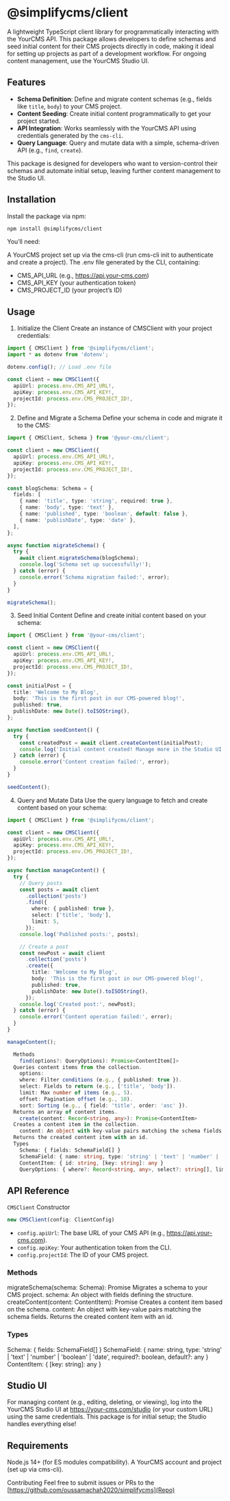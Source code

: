 # @simplifycms/client

A lightweight TypeScript client library for programmatically interacting with the YourCMS API. This package allows developers to define schemas and seed initial content for their CMS projects directly in code, making it ideal for setting up projects as part of a development workflow. For ongoing content management, use the YourCMS Studio UI.

## Features

- **Schema Definition**: Define and migrate content schemas (e.g., fields like `title`, `body`) to your CMS project.
- **Content Seeding**: Create initial content programmatically to get your project started.
- **API Integration**: Works seamlessly with the YourCMS API using credentials generated by the `cms-cli`.
- **Query Language**: Query and mutate data with a simple, schema-driven API (e.g., `find`, `create`).

This package is designed for developers who want to version-control their schemas and automate initial setup, leaving further content management to the Studio UI.

## Installation

Install the package via npm:

```bash
npm install @simplifycms/client
```

You’ll need:

A YourCMS project set up via the cms-cli (run cms-cli init to authenticate and create a project).
The .env file generated by the CLI, containing:
- CMS_API_URL (e.g., https://api.your-cms.com)
- CMS_API_KEY (your authentication token)
- CMS_PROJECT_ID (your project’s ID)

## Usage

1. Initialize the Client
Create an instance of CMSClient with your project credentials:

```ts
import { CMSClient } from '@simplifycms/client';
import * as dotenv from 'dotenv';

dotenv.config(); // Load .env file

const client = new CMSClient({
  apiUrl: process.env.CMS_API_URL!,
  apiKey: process.env.CMS_API_KEY!,
  projectId: process.env.CMS_PROJECT_ID!,
});
```
2. Define and Migrate a Schema
Define your schema in code and migrate it to the CMS:

```ts
import { CMSClient, Schema } from '@your-cms/client';

const client = new CMSClient({
  apiUrl: process.env.CMS_API_URL!,
  apiKey: process.env.CMS_API_KEY!,
  projectId: process.env.CMS_PROJECT_ID!,
});

const blogSchema: Schema = {
  fields: [
    { name: 'title', type: 'string', required: true },
    { name: 'body', type: 'text' },
    { name: 'published', type: 'boolean', default: false },
    { name: 'publishDate', type: 'date' },
  ],
};

async function migrateSchema() {
  try {
    await client.migrateSchema(blogSchema);
    console.log('Schema set up successfully!');
  } catch (error) {
    console.error('Schema migration failed:', error);
  }
}

migrateSchema();
```

3. Seed Initial Content
Define and create initial content based on your schema:

```ts
import { CMSClient } from '@your-cms/client';

const client = new CMSClient({
  apiUrl: process.env.CMS_API_URL!,
  apiKey: process.env.CMS_API_KEY!,
  projectId: process.env.CMS_PROJECT_ID!,
});

const initialPost = {
  title: 'Welcome to My Blog',
  body: 'This is the first post in our CMS-powered blog!',
  published: true,
  publishDate: new Date().toISOString(),
};

async function seedContent() {
  try {
    const createdPost = await client.createContent(initialPost);
    console.log('Initial content created! Manage more in the Studio UI.');
  } catch (error) {
    console.error('Content creation failed:', error);
  }
}

seedContent();
```

4. Query and Mutate Data
Use the query language to fetch and create content based on your schema:

```ts
import { CMSClient } from '@simplifycms/client';

const client = new CMSClient({
  apiUrl: process.env.CMS_API_URL!,
  apiKey: process.env.CMS_API_KEY!,
  projectId: process.env.CMS_PROJECT_ID!,
});

async function manageContent() {
  try {
    // Query posts
    const posts = await client
      .collection('posts')
      .find({
        where: { published: true },
        select: ['title', 'body'],
        limit: 5,
      });
    console.log('Published posts:', posts);

    // Create a post
    const newPost = await client
      .collection('posts')
      .create({
        title: 'Welcome to My Blog',
        body: 'This is the first post in our CMS-powered blog!',
        published: true,
        publishDate: new Date().toISOString(),
      });
    console.log('Created post:', newPost);
  } catch (error) {
    console.error('Content operation failed:', error);
  }
}

manageContent();
```

```ts
  Methods
    find(options?: QueryOptions): Promise<ContentItem[]>
  Queries content items from the collection.
    options:
    where: Filter conditions (e.g., { published: true }).
    select: Fields to return (e.g., ['title', 'body']).
    limit: Max number of items (e.g., 5).
    offset: Pagination offset (e.g., 10).
    sort: Sorting (e.g., { field: 'title', order: 'asc' }).
  Returns an array of content items.
    create(content: Record<string, any>): Promise<ContentItem>
  Creates a content item in the collection.
    content: An object with key-value pairs matching the schema fields.
  Returns the created content item with an id.
  Types
    Schema: { fields: SchemaField[] }
    SchemaField: { name: string, type: 'string' | 'text' | 'number' | 'boolean' | 'date', required?: boolean, default?: any }
    ContentItem: { id: string, [key: string]: any }
    QueryOptions: { where?: Record<string, any>, select?: string[], limit?: number, offset?: number, sort?: { field: string, order: 'asc' | 'desc' } }
```

## API Reference
`CMSClient`
Constructor

```ts
new CMSClient(config: ClientConfig)
```

- `config.apiUrl`: The base URL of your CMS API (e.g., https://api.your-cms.com).
- `config.apiKey`: Your authentication token from the CLI.
- `config.projectId`: The ID of your CMS project.

### Methods
  migrateSchema(schema: Schema): Promise<void>
  Migrates a schema to your CMS project.
  schema: An object with fields defining the structure.
  createContent(content: ContentItem): Promise<ContentItem>
  Creates a content item based on the schema.
  content: An object with key-value pairs matching the schema fields.
  Returns the created content item with an id.

### Types
  Schema: { fields: SchemaField[] }
  SchemaField: { name: string, type: 'string' | 'text' | 'number' | 'boolean' | 'date', required?: boolean, default?: any }
  ContentItem: { [key: string]: any }

## Studio UI
For managing content (e.g., editing, deleting, or viewing), log into the YourCMS Studio UI at https://your-cms.com/studio (or your custom URL) using the same credentials. This package is for initial setup; the Studio handles everything else!

## Requirements
Node.js 14+ (for ES modules compatibility).
A YourCMS account and project (set up via cms-cli).

Contributing
Feel free to submit issues or PRs to the [https://github.com/oussamachah2020/simplifycms](Repo)
